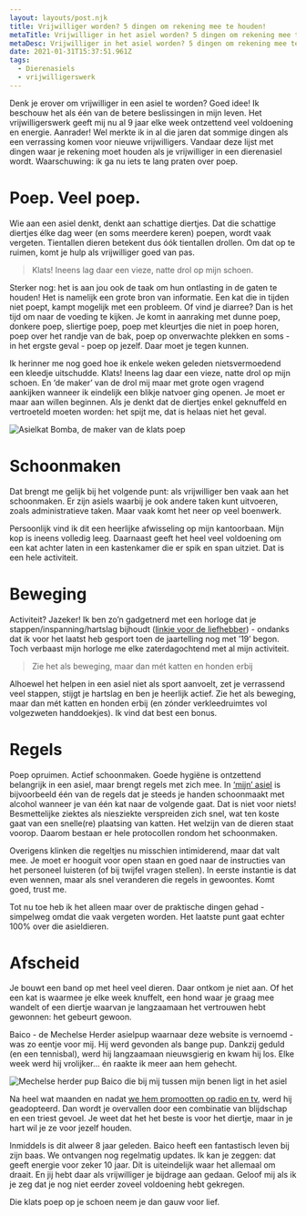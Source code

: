 ```yaml
---
layout: layouts/post.njk
title: Vrijwilliger worden? 5 dingen om rekening mee te houden!
metaTitle: Vrijwilliger in het asiel worden? 5 dingen om rekening mee te houden!
metaDesc: Vrijwilliger in het asiel worden? 5 dingen om rekening mee te houden!
date: 2021-01-31T15:37:51.961Z
tags:
  - Dierenasiels
  - vrijwilligerswerk
---
```

Denk je erover om vrijwilliger in een asiel te worden? Goed idee! Ik beschouw het als één van de betere beslissingen in mijn leven. Het vrijwilligerswerk geeft mij nu al 9 jaar elke week ontzettend veel voldoening en energie. Aanrader! Wel merkte ik in al die jaren dat sommige dingen als een verrassing komen voor nieuwe vrijwilligers. Vandaar deze lijst met dingen waar je rekening moet houden als je vrijwilliger in een dierenasiel wordt. Waarschuwing: ik ga nu iets te lang praten over poep.



# **Poep. Veel poep.**



Wie aan een asiel denkt, denkt aan schattige diertjes. Dat die schattige diertjes élke dag weer (en soms meerdere keren) poepen, wordt vaak vergeten. Tientallen dieren betekent dus óók tientallen drollen. Om dat op te ruimen, komt je hulp als vrijwilliger goed van pas.

> Klats! Ineens lag daar een vieze, natte drol op mijn schoen.

Sterker nog: het is aan jou ook de taak om hun ontlasting in de gaten te houden! Het is namelijk een grote bron van informatie. Een kat die in tijden niet poept, kampt mogelijk met een probleem. Of vind je diarree? Dan is het tijd om naar de voeding te kijken. Je komt in aanraking met dunne poep, donkere poep, sliertige poep, poep met kleurtjes die niet in poep horen, poep over het randje van de bak, poep op onverwachte plekken en soms - in het ergste geval - poep op jezelf. Daar moet je tegen kunnen.



Ik herinner me nog goed hoe ik enkele weken geleden nietsvermoedend een kleedje uitschudde. Klats! Ineens lag daar een vieze, natte drol op mijn schoen. En ‘de maker’ van de drol mij maar met grote ogen vragend aankijken wanneer ik eindelijk een blikje natvoer ging openen. Je moet er maar aan willen beginnen. Als je denkt dat de diertjes enkel geknuffeld en vertroeteld moeten worden: het spijt me, dat is helaas niet het geval.



![Asielkat Bomba, de maker van de klats poep](/images/asielkat-bomba.jpg "Asielkat Bomba, maker van natte klatsen poep, verstopper van drollen in kleedjes")

# **Schoonmaken**



Dat brengt me gelijk bij het volgende punt: als vrijwilliger ben vaak aan het schoonmaken. Er zijn asiels waarbij je ook andere taken kunt uitvoeren, zoals administratieve taken. Maar vaak komt het neer op veel boenwerk. 



Persoonlijk vind ik dit een heerlijke afwisseling op mijn kantoorbaan. Mijn kop is ineens volledig leeg. Daarnaast geeft het heel veel voldoening om een kat achter laten in een kastenkamer die er spik en span uitziet. Dat is een hele activiteit. 



# **Beweging**



Activiteit? Jazeker! Ik ben zo’n gadgetnerd met een horloge dat je stappen/inspanning/hartslag bijhoudt ([linkje voor de liefhebber](https://partner.bol.com/click/click?p=2&t=url&s=1147155&f=TXL&url=https%3A%2F%2Fwww.bol.com%2Fnl%2Fp%2Ffitbit-sense-smartwatch-zwart%2F9300000008058499%2F&name=Fitbit%20Sense%20-%20Smartwatch%20-%20Zwart)) - ondanks dat ik voor het laatst heb gesport toen de jaartelling nog met ’19’ begon. Toch verbaast mijn horloge me elke zaterdagochtend met al mijn activiteit. 

> Zie het als beweging, maar dan mét katten en honden erbij

Alhoewel het helpen in een asiel niet als sport aanvoelt, zet je verrassend veel stappen, stijgt je hartslag en ben je heerlijk actief. Zie het als beweging, maar dan mét katten en honden erbij (en zónder verkleedruimtes vol volgezweten handdoekjes). Ik vind dat best een bonus.





# **Regels**



Poep opruimen. Actief schoonmaken. Goede hygiëne is ontzettend belangrijk in een asiel, maar brengt regels met zich mee. In [‘mijn’ asiel](https://www.asieljulialaantje.nl) is bijvoorbeeld één van de regels dat je steeds je handen schoonmaakt met alcohol wanneer je van één kat naar de volgende gaat. Dat is niet voor niets! Besmettelijke ziektes als niesziekte verspreiden zich snel, wat ten koste gaat van een snelle(re) plaatsing van katten. Het welzijn van de dieren staat voorop. Daarom bestaan er hele protocollen rondom het schoonmaken.



Overigens klinken die regeltjes nu misschien intimiderend, maar dat valt mee. Je moet er hooguit voor open staan en goed naar de instructies van het personeel luisteren (of bij twijfel vragen stellen). In eerste instantie is dat even wennen, maar als snel veranderen die regels in gewoontes. Komt goed, trust me. 



Tot nu toe heb ik het alleen maar over de praktische dingen gehad - simpelweg omdat die vaak vergeten worden. Het laatste punt gaat echter 100% over die asieldieren.





# **Afscheid**



Je bouwt een band op met heel veel dieren. Daar ontkom je niet aan. Of het een kat is waarmee je elke week knuffelt, een hond waar je graag mee wandelt of een diertje waarvan je langzaamaan het vertrouwen hebt gewonnen: het gebeurt gewoon.



Baico - de Mechelse Herder asielpup waarnaar deze website is vernoemd - was zo eentje voor mij. Hij werd gevonden als bange pup. Dankzij geduld (en een tennisbal), werd hij langzaamaan nieuwsgierig en kwam hij los. Elke week werd hij vrolijker… én raakte ik meer aan hem gehecht. 

![Mechelse herder pup Baico die bij mij tussen mijn benen ligt in het asiel](/images/img_0685.jpg "Baico, die tussen mijn binnen ligt terwijl hij wordt gekroeld")

Na heel wat maanden en nadat [we hem promootten op radio en tv](https://youtu.be/zebg57hdiK0?t=121), werd hij geadopteerd. Dan wordt je overvallen door een combinatie van blijdschap en een triest gevoel. Je weet dat het het beste is voor het diertje, maar in je hart wil je ze voor jezelf houden.



Inmiddels is dit alweer 8 jaar geleden. Baico heeft een fantastisch leven bij zijn baas. We ontvangen nog regelmatig updates. Ik kan je zeggen: dat geeft energie voor zeker 10 jaar. Dít is uiteindelijk waar het allemaal om draait. En jij hebt daar als vrijwilliger je bijdrage aan gedaan. Geloof mij als ik je zeg dat je nog niet eerder zoveel voldoening hebt gekregen. 



Die klats poep op je schoen neem je dan gauw voor lief.